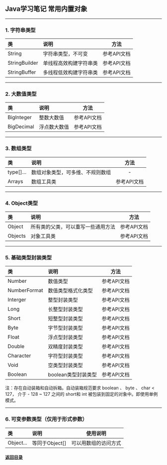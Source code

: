 ## Java学习笔记 常用内置对象
---
### 1. 字符串类型

| 类 | 说明 | 方法 |
| :-----| :---- | :----: |
| String | 字符串类型，不可变 | 参考API文档 |
| StringBuilder | 单线程高效构建字符串类 | 参考API文档 |
| StringBuffer | 多线程低效构建字符串类 | 参考API文档 |

---
### 2. 大数值类型 

| 类 | 说明 | 方法 |
| :-----| :---- | :----: |
| Biglnteger | 整数大数值 | 参考API文档 |
| BigDecimal | 浮点数大数值 | 参考API文档 |

---
### 3. 数组类型

| 类 | 说明 | 方法 |
| :-----| :---- | :----: |
| type[]… | 数组对象类型，可多维、不规则数组 | - |
| Arrays | 数组工具类 | 参考API文档 |

--- 
### 4. Object类型  

| 类 | 说明 | 方法 |
| :-----| :---- | :----: |
| Object | 所有类的父类，可以重写一些通用方法 | 参考API文档 |
| Objects | 对象工具类 | 参考API文档 |

---
### 5. 基础类型封装类型

| 类 | 说明 | 方法 |
| :-----| :---- | :----: |
| Number | 数值类型 | 参考API文档 |
| NumberFormat | 数值类型格式化类型 | 参考API文档 |
| Interger | 整型封装类型 | 参考API文档 |
| Long | 长整型封装类型 | 参考API文档 |
| Short | 短整型封装类型 | 参考API文档 |
| Byte | 字节型封装类型 | 参考API文档 |
| Float | 浮点型封装类型 | 参考API文档 |
| Double | 双精度封装类型 | 参考API文档 |
| Character | 字符型封装类型 | 参考API文档 |
| Void | 空类型封装类型 | 参考API文档 |
| Boolean | boolean类型封装类型 | 参考API文档 |

注：存在自动装箱和自动拆箱。自动装箱规范要求 boolean 、 byte 、 char < 127， 介于 - 128 ~ 127 之间的 short和 int 被包装到固定的对象中。即使用单例模式。

---
### 6. 可变参数类型（仅用于形式参数）  

| 类 | 说明 | 使用说明 |
| :-----| :---- | :----: |
| Object... | 等同于Object[] | 可以用数组的访问方式 |


#### [返回目录](./)

